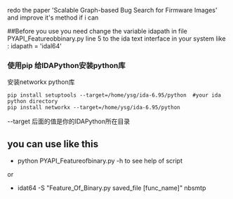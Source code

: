 redo the paper 'Scalable Graph-based Bug Search for Firmware Images'
and improve it's method if i can

##Before you use
you need change the variable idapath in file PYAPI_Featureobbinary.py line 5
to the ida text interface in your system
like : idapath = 'idal64'

### 使用pip 给IDAPython安装python库

安装networkx python库

    pip install setuptools --target=/home/ysg/ida-6.95/python  #your ida python directory
    pip install networkx --target=/home/ysg/ida-6.95/python

--target 后面的值是你的IDAPython所在目录



## you can use like this
* python PYAPI_Featureofbinary.py -h to see help of script

or

* idat64 -S "Feature_Of_Binary.py saved_file [func_name]" nbsmtp
